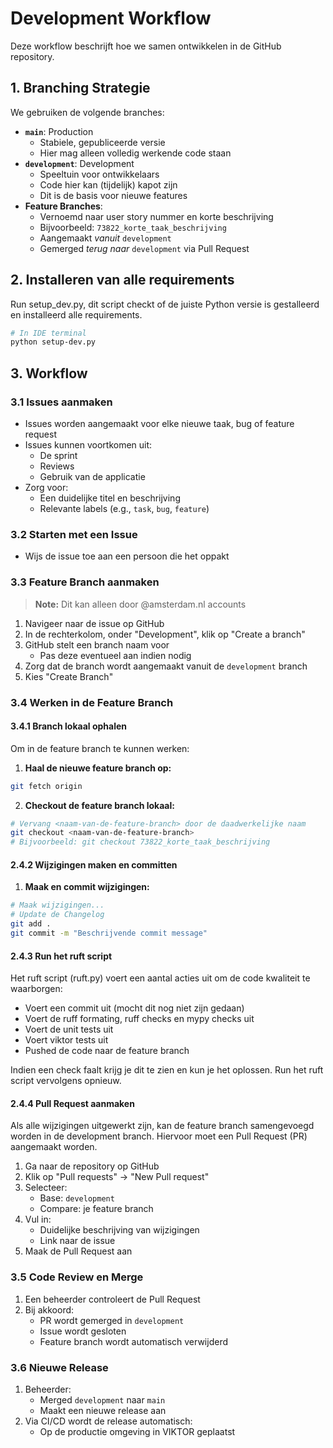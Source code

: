 # Development Workflow

Deze workflow beschrijft hoe we samen ontwikkelen in de GitHub repository.

## 1. Branching Strategie

We gebruiken de volgende branches:

- **`main`**: Production
  - Stabiele, gepubliceerde versie
  - Hier mag alleen volledig werkende code staan
- **`development`**: Development 
  - Speeltuin voor ontwikkelaars
  - Code hier kan (tijdelijk) kapot zijn
  - Dit is de basis voor nieuwe features
- **Feature Branches**:
  - Vernoemd naar user story nummer en korte beschrijving
  - Bijvoorbeeld: `73822_korte_taak_beschrijving`
  - Aangemaakt *vanuit* `development`
  - Gemerged *terug naar* `development` via Pull Request


## 2. Installeren van alle requirements

Run setup_dev.py, dit script checkt of de juiste Python versie is gestalleerd en installeerd alle requirements. 

```bash
# In IDE terminal
python setup-dev.py
```

## 3. Workflow

### 3.1 Issues aanmaken

- Issues worden aangemaakt voor elke nieuwe taak, bug of feature request
- Issues kunnen voortkomen uit:
  - De sprint
  - Reviews
  - Gebruik van de applicatie
- Zorg voor:
  - Een duidelijke titel en beschrijving
  - Relevante labels (e.g., `task`, `bug`, `feature`)

### 3.2 Starten met een Issue

- Wijs de issue toe aan een persoon die het oppakt

### 3.3 Feature Branch aanmaken

> **Note:** Dit kan alleen door @amsterdam.nl accounts

1. Navigeer naar de issue op GitHub
2. In de rechterkolom, onder "Development", klik op "Create a branch"
3. GitHub stelt een branch naam voor
   - Pas deze eventueel aan indien nodig
4. Zorg dat de branch wordt aangemaakt vanuit de `development` branch
5. Kies "Create Branch"

### 3.4 Werken in de Feature Branch

#### 3.4.1 Branch lokaal ophalen

Om in de feature branch te kunnen werken:

1. **Haal de nieuwe feature branch op:**
```bash
git fetch origin
```

2. **Checkout de feature branch lokaal:**
```bash
# Vervang <naam-van-de-feature-branch> door de daadwerkelijke naam
git checkout <naam-van-de-feature-branch>
# Bijvoorbeeld: git checkout 73822_korte_taak_beschrijving
```

#### 2.4.2 Wijzigingen maken en committen

1. **Maak en commit wijzigingen:**
```bash
# Maak wijzigingen...
# Update de Changelog
git add .
git commit -m "Beschrijvende commit message"
```

#### 2.4.3 Run het ruft script

Het ruft script (ruft.py) voert een aantal acties uit om de code kwaliteit te waarborgen:
- Voert een commit uit (mocht dit nog niet zijn gedaan)
- Voert de ruff formating, ruff checks en mypy checks uit
- Voert de unit tests uit
- Voert viktor tests uit 
- Pushed de code naar de feature branch

Indien een check faalt krijg je dit te zien en kun je het oplossen. Run het ruft script vervolgens opnieuw.

#### 2.4.4 Pull Request aanmaken

Als alle wijzigingen uitgewerkt zijn, kan de feature branch samengevoegd worden in de development branch. Hiervoor moet een Pull Request (PR) aangemaakt worden.

1. Ga naar de repository op GitHub
2. Klik op "Pull requests" → "New Pull request"
3. Selecteer:
   - Base: `development`
   - Compare: je feature branch
4. Vul in:
   - Duidelijke beschrijving van wijzigingen
   - Link naar de issue
5. Maak de Pull Request aan

### 3.5 Code Review en Merge

1. Een beheerder controleert de Pull Request
2. Bij akkoord:
   - PR wordt gemerged in `development`
   - Issue wordt gesloten
   - Feature branch wordt automatisch verwijderd

### 3.6 Nieuwe Release

1. Beheerder:
   - Merged `development` naar `main`
   - Maakt een nieuwe release aan
2. Via CI/CD wordt de release automatisch:
   - Op de productie omgeving in VIKTOR geplaatst